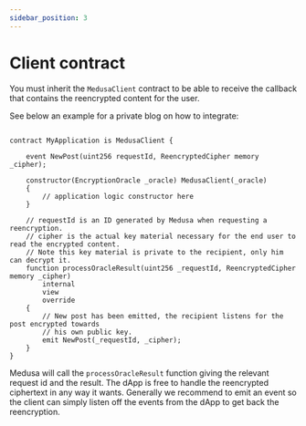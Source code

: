 ```yaml
---
sidebar_position: 3
---
```


# Client contract

You must inherit the `MedusaClient` contract to be able to receive the callback that contains the reencrypted content for the user.

See below an example for a private blog on how to integrate:

```solidity

contract MyApplication is MedusaClient {

    event NewPost(uint256 requestId, ReencryptedCipher memory _cipher);

    constructor(EncryptionOracle _oracle) MedusaClient(_oracle) 
    {
        // application logic constructor here
    }

    // requestId is an ID generated by Medusa when requesting a reencryption.
    // cipher is the actual key material necessary for the end user to read the encrypted content.
    // Note this key material is private to the recipient, only him can decrypt it.
    function processOracleResult(uint256 _requestId, ReencryptedCipher memory _cipher)
        internal
        view
        override
    {
        // New post has been emitted, the recipient listens for the post encrypted towards
        // his own public key.
        emit NewPost(_requestId, _cipher);
    }
}
```

Medusa will call the `processOracleResult` function giving the relevant request id and the result. 
The dApp is free to handle the reencrypted ciphertext in any way it wants.
Generally we recommend to emit an event so the client can simply listen off the 
events from the dApp to get back the reencryption.
